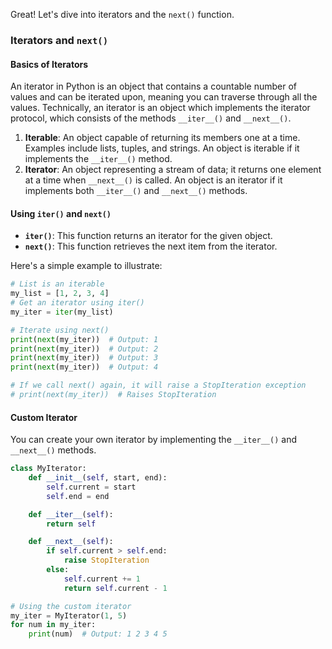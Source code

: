 Great! Let's dive into iterators and the `next()` function.

### Iterators and `next()`

#### Basics of Iterators
An iterator in Python is an object that contains a countable number of values and can be iterated upon, meaning you can traverse through all the values. Technically, an iterator is an object which implements the iterator protocol, which consists of the methods `__iter__()` and `__next__()`.

1. **Iterable**: An object capable of returning its members one at a time. Examples include lists, tuples, and strings. An object is iterable if it implements the `__iter__()` method.
2. **Iterator**: An object representing a stream of data; it returns one element at a time when `__next__()` is called. An object is an iterator if it implements both `__iter__()` and `__next__()` methods.

#### Using `iter()` and `next()`
- **`iter()`**: This function returns an iterator for the given object.
- **`next()`**: This function retrieves the next item from the iterator.

Here's a simple example to illustrate:

```python
# List is an iterable
my_list = [1, 2, 3, 4]
# Get an iterator using iter()
my_iter = iter(my_list)

# Iterate using next()
print(next(my_iter))  # Output: 1
print(next(my_iter))  # Output: 2
print(next(my_iter))  # Output: 3
print(next(my_iter))  # Output: 4

# If we call next() again, it will raise a StopIteration exception
# print(next(my_iter))  # Raises StopIteration
```

#### Custom Iterator
You can create your own iterator by implementing the `__iter__()` and `__next__()` methods.

```python
class MyIterator:
    def __init__(self, start, end):
        self.current = start
        self.end = end

    def __iter__(self):
        return self

    def __next__(self):
        if self.current > self.end:
            raise StopIteration
        else:
            self.current += 1
            return self.current - 1

# Using the custom iterator
my_iter = MyIterator(1, 5)
for num in my_iter:
    print(num)  # Output: 1 2 3 4 5
```
